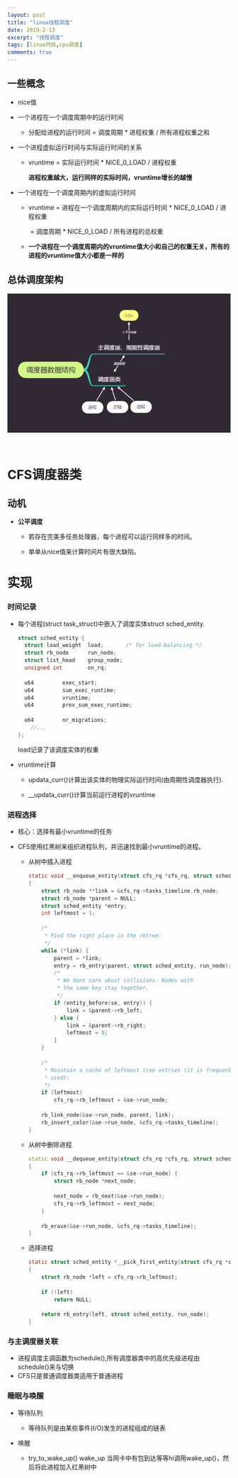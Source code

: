 ```yaml
---
layout: post
title: "linux线程调度"
date: 2019-2-13
excerpt: "线程调度"
tags: [linux内核,cpu调度]
comments: true
---
```


## 一些概念

- nice值

- 一个进程在一个调度周期中的运行时间

  - 分配给进程的运行时间 = 调度周期 * 进程权重  / 所有进程权重之和

- 一个进程虚拟运行时间与实际运行时间的关系

  - vruntime = 实际运行时间 * NICE_0_LOAD / 进程权重

    **进程权重越大，运行同样的实际时间，vruntime增长的越慢**

- 一个进程在一个调度周期内的虚拟运行时间

  - vruntime = 进程在一个调度周期内的实际运行时间 * NICE_0_LOAD / 进程权重

    ​		 = 调度周期 * NICE_0_LOAD / 所有进程的总权重

  - **一个进程在一个调度周期内的vruntime值大小和自己的权重无关，所有的进程的vruntime值大小都是一样的**

## 总体调度架构

![](../assets/img/linux调度器总体图.png)

​					

# CFS调度器类

##  动机

- **公平调度**

  - 若存在完美多任务处理器，每个进程可以运行同样多的时间。

  - 单单从nice值来计算时间片有很大缺陷。

# 实现

### 时间记录

- 每个进程(struct task_struct)中嵌入了调度实体struct sched_entity.

  ```c
  struct sched_entity {
  	struct load_weight	load;		/* for load-balancing */
  	struct rb_node		run_node;
  	struct list_head	group_node;
  	unsigned int		on_rq;
  
  	u64			exec_start;
  	u64			sum_exec_runtime;
  	u64			vruntime;
  	u64			prev_sum_exec_runtime;
  
  	u64			nr_migrations;
      //...
  };
  ```

  load记录了该调度实体的权重

- vruntime计算

  - updata_curr()计算出该实体的物理实际运行时间(由周期性调度器执行).

  - __updata_curr()计算当前运行进程的vruntime

### 进程选择

- 核心：选择有最小vruntime的任务

- CFS使用红黑树来组织进程队列，并迅速找到最小vruntime的进程。

  - 从树中插入进程

    ```c
    static void __enqueue_entity(struct cfs_rq *cfs_rq, struct sched_entity *se)
    {
    	struct rb_node **link = &cfs_rq->tasks_timeline.rb_node;
    	struct rb_node *parent = NULL;
    	struct sched_entity *entry;
    	int leftmost = 1;
    
    	/*
    	 * Find the right place in the rbtree:
    	 */
    	while (*link) {
    		parent = *link;
    		entry = rb_entry(parent, struct sched_entity, run_node);
    		/*
    		 * We dont care about collisions. Nodes with
    		 * the same key stay together.
    		 */
    		if (entity_before(se, entry)) {
    			link = &parent->rb_left;
    		} else {
    			link = &parent->rb_right;
    			leftmost = 0;
    		}
    	}
    
    	/*
    	 * Maintain a cache of leftmost tree entries (it is frequently
    	 * used):
    	 */
    	if (leftmost)
    		cfs_rq->rb_leftmost = &se->run_node;
    
    	rb_link_node(&se->run_node, parent, link);
    	rb_insert_color(&se->run_node, &cfs_rq->tasks_timeline);
    }
    
    ```

  - 从树中删除进程

    ```c++
    static void __dequeue_entity(struct cfs_rq *cfs_rq, struct sched_entity *se)
    {
    	if (cfs_rq->rb_leftmost == &se->run_node) {
    		struct rb_node *next_node;
    
    		next_node = rb_next(&se->run_node);
    		cfs_rq->rb_leftmost = next_node;
    	}
    
    	rb_erase(&se->run_node, &cfs_rq->tasks_timeline);
    }
    ```

  - 选择进程

    ```c
    static struct sched_entity *__pick_first_entity(struct cfs_rq *cfs_rq)
    {
    	struct rb_node *left = cfs_rq->rb_leftmost;
    
    	if (!left)
    		return NULL;
    
    	return rb_entry(left, struct sched_entity, run_node);
    }
    ```

### 与主调度器关联

- 进程调度主调函数为schedule(),所有调度器类中的高优先级进程由schedule()来与切换
- CFS只是普通调度器类适用于普通进程

### 睡眠与唤醒

- 等待队列
  - 等待队列是由某些事件(I/O)发生的进程组成的链表

- 唤醒
  - try_to_wake_up() wake_up 当网卡中有包到达等等hi调用wake_up()，然后将此进程加入红黑树中

